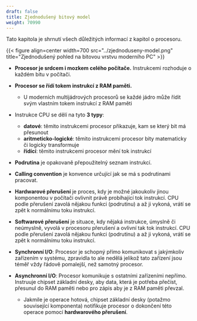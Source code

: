 ```yaml
---
draft: false
title: Zjednodušený bitový model
weight: 70990
---
```


Tato kapitola je shrnutí všech důležitých informací z kapitol o procesoru.

{{< figure align=center width=700 src="../zjednoduseny-model.png" title="Zjednodušený pohled na bitovou vrstvu moderního PC" >}}

- **Procesor je srdcem i mozkem celého počítače.** Instrukcemi rozhoduje o každém bitu v počítači.
- **Procesor se řídí tokem instrukcí z RAM paměti.** 
  - U moderních multijádrových procesorů se každé jádro může řídit svým vlastním tokem instrukcí z RAM paměti
  
- Instrukce CPU se dělí na tyto **3 typy**:
  - **datové**: těmito instrukcemi procesor přikazuje, kam se který bit má přesunout
  - **aritmeticko-logické**: těmito instrukcemi procesor bity matematicky či logicky transformuje
  - **řídící**: těmito instrukcemi procesor mění tok instrukcí
- **Podrutina** je opakovaně přepoužitelný seznam instrukcí. 
- **Calling convention** je konvence určující jak se má s podrutinami pracovat.
- **Hardwarové přerušení** je proces, kdy je možné jakoukoliv jinou komponentou v počítači ovlivnit právě probíhající tok instrukcí. CPU podle přerušení zavolá nějakou funkci (podrutinu) a až ji vykoná, vrátí se zpět k normálnímu toku instrukcí.
- **Softwarové přerušení** je situace, kdy nějaká instrukce, úmyslně či neúmyslně, vyvolá v procesoru přerušení a ovlivní tak tok instrukcí. CPU podle přerušení zavolá nějakou funkci (podrutinu) a až ji vykoná, vrátí se zpět k normálnímu toku instrukcí.
- **Synchronní I/O**: Procesor je schopný přímo komunikovat s jakýmkoliv zařízením v systému, zpravidla to ale nedělá jelikož tato zařízení jsou téměř vždy řádově pomalejší, než samotný procesor.
- **Asynchronní I/O**: Procesor komunikuje s ostatními zařízeními nepřímo. Instruuje chipset základní desky, aby data, která je potřeba přečíst, přesunul do RAM paměti nebo pro zápis aby je z RAM paměti převzal.
  - Jakmile je operace hotová, chipset základní desky (potažmo související komponenta) notifikuje procesor o dokončení této operace pomocí **hardwarového přerušení**.
